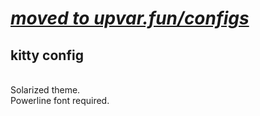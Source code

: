 # _[moved to upvar.fun/configs](https://upvar.fun/configs)_ #

## kitty config ##
<br>
Solarized theme.<br>
Powerline font required.

